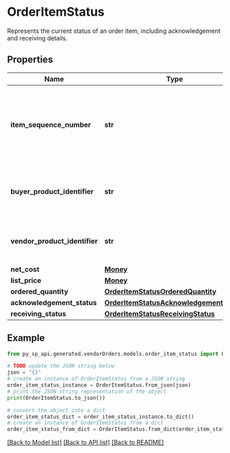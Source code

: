 # OrderItemStatus

Represents the current status of an order item, including acknowledgement and receiving details.

## Properties

Name | Type | Description | Notes
------------ | ------------- | ------------- | -------------
**item_sequence_number** | **str** | Numbering of the item on the purchase order. The first item will be 1, the second 2, and so on. | 
**buyer_product_identifier** | **str** | Buyer&#39;s Standard Identification Number (ASIN) of an item. | [optional] 
**vendor_product_identifier** | **str** | The vendor selected product identification of the item. | [optional] 
**net_cost** | [**Money**](Money.md) |  | [optional] 
**list_price** | [**Money**](Money.md) |  | [optional] 
**ordered_quantity** | [**OrderItemStatusOrderedQuantity**](OrderItemStatusOrderedQuantity.md) |  | [optional] 
**acknowledgement_status** | [**OrderItemStatusAcknowledgementStatus**](OrderItemStatusAcknowledgementStatus.md) |  | [optional] 
**receiving_status** | [**OrderItemStatusReceivingStatus**](OrderItemStatusReceivingStatus.md) |  | [optional] 

## Example

```python
from py_sp_api.generated.vendorOrders.models.order_item_status import OrderItemStatus

# TODO update the JSON string below
json = "{}"
# create an instance of OrderItemStatus from a JSON string
order_item_status_instance = OrderItemStatus.from_json(json)
# print the JSON string representation of the object
print(OrderItemStatus.to_json())

# convert the object into a dict
order_item_status_dict = order_item_status_instance.to_dict()
# create an instance of OrderItemStatus from a dict
order_item_status_from_dict = OrderItemStatus.from_dict(order_item_status_dict)
```
[[Back to Model list]](../README.md#documentation-for-models) [[Back to API list]](../README.md#documentation-for-api-endpoints) [[Back to README]](../README.md)



